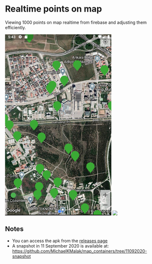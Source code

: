 # Realtime points on map
Viewing 1000 points on map realtime from firebase and adjusting them efficiently.

<img src="https://github.com/MichaelKMalak/map_containers/blob/master/screenshots/Screenshot_1.png" width="350" /> <img src="http://g.recordit.co/metiBEcP17.gif" width="350" />

## Notes
- You can access the apk from the [releases page](https://github.com/MichaelKMalak/map_containers/releases)
- A snapshot in 11 September 2020 is available at: https://github.com/MichaelKMalak/map_containers/tree/11092020-snapshot
